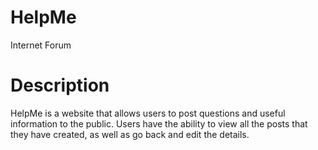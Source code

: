 # HelpMe
Internet Forum
# Description
HelpMe is a website that allows users to post questions and useful information to the public.
Users have the ability to view all the posts that they have created, as well as go back and edit the details.
